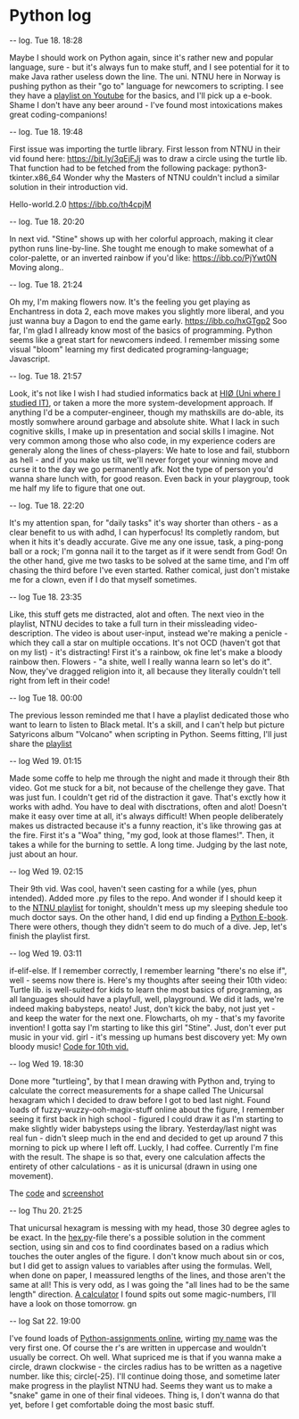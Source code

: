 # Python log
-- log. Tue 18. 18:28

Maybe I should work on Python again, since it's rather new and popular language, sure - but it's always fun to make stuff, and I see potential for it to make Java rather useless down the line. The uni. NTNU here in Norway is pushing python as their "go to" language for newcomers to scripting. I see they have a [playlist on Youtube](https://www.youtube.com/watch?v=CW6jkSKRjCE&list=PLrIC8MB5SE_HY4zKDCYUAz4ugAXZMgQ3z&index=2) for the basics, and I'll pick up a e-book. Shame I don't have any beer around - I've found most intoxications makes great coding-companions!

-- log. Tue 18. 19:48

First issue was importing the turtle library. First lesson from NTNU in their vid found here: https://bit.ly/3qEjFJj was to draw a circle using the turtle lib. 
That function had to be fetched from the following package: python3-tkinter.x86_64
Wonder why the Masters of NTNU couldn't includ a similar solution in their introduction vid.

Hello-world.2.0
https://ibb.co/th4cpjM

-- log. Tue 18. 20:20

In next vid. "Stine" shows up with her colorful approach, making it clear python runs line-by-line.
She tought me enough to make somewhat of a color-palette, or an inverted rainbow if you'd like:
https://ibb.co/PjYwt0N Moving along..

-- log. Tue 18. 21:24

Oh my, I'm making flowers now. It's the feeling you get playing as Enchantress in dota 2, each move makes you slightly more liberal, and you just wanna buy a Dagon to end the game early. https://ibb.co/hxGTgp2 Soo far, I'm glad I allready know most of the basics of programming. Python seems like a great start for newcomers indeed. I remember missing some visual "bloom" learning my first dedicated programing-language; Javascript.

-- log. Tue 18. 21:57

Look, it's not like I wish I had studied informatics back at [HIØ (Uni where I studied IT)](https://www.hiof.no/english/), or taken a more the more system-development approach. If anything I'd be a computer-engineer, though my mathskills are do-able, its mostly somwhere around garbage and absolute shite. What I lack in such cognitive skills, I make up in presentation and social skills I imagine. Not very common among those who also code, in my experience coders are generaly along the lines of chess-players: We hate to lose and fail, stubborn as hell - and if you make us tilt, we'll never forget your winning move and curse it to the day we go permanently afk. Not the type of person you'd wanna share lunch with, for good reason. Even back in your playgroup, took me half my life to figure that one out.

-- log. Tue 18. 22:20

It's my attention span, for "daily tasks" it's way shorter than others - as a clear benefit to us with adhd, I can hyperfocus! Its completly random, but when it hits it's deadly accurate. Give me any one issue, task, a ping-pong ball or a rock; I'm gonna nail it to the target as if it were sendt from God! On the other hand, give me two tasks to be solved at the same time, and I'm off chasing the third before I've even started. Rather comical, just don't mistake me for a clown, even if I do that myself sometimes. 

-- log Tue 18. 23:35

Like, this stuff gets me distracted, alot and often. The next vieo in the playlist, NTNU decides to take a full turn in their missleading video-description. The video is about user-input, instead we're making a penicle - which they call a star on multiple occations. It's not OCD (haven't got that on my list) - it's distracting! First it's a rainbow, ok fine let's make a bloody rainbow then. Flowers - "a shite, well I really wanna learn so let's do it". Now, they've dragged religion into it, all because they literally couldn't tell right from left in their code! 

-- log Tue 18. 00:00

The previous lesson reminded me that I have a playlist dedicated those who want to learn to listen to Black metal. It's a skill, and I can't help but picture Satyricons album "Volcano" when scripting in Python. Seems fitting, I'll just share the [playlist](https://open.spotify.com/playlist/2Y5FO9yQ5VOOFSW3CQm69V) 

-- log Wed 19. 01:15

Made some coffe to help me through the night and made it through their 8th video. Got me stuck for a bit, not because of the chellenge they gave. That was just fun. I couldn't get rid of the distraction it gave. That's exctly how it works with adhd. You have to deal with disctrations, often and alot! Doesn't make it easy over time at all, it's always difficult! When people deliberately makes us distracted because it's a funny reaction, it's like throwing gas at the fire. First it's a "Woa" thing, "my god, look at those flames!". Then, it takes a while for the burning to settle. A long time. Judging by the last note, just about an hour.


-- log Wed 19. 02:15

Their 9th vid. Was cool, haven't seen casting for a while (yes, phun intended).
Added more .py files to the repo. And wonder if I should keep it to the [NTNU playlist](https://bit.ly/3KhEhz3) for tonight, shouldn't mess up my sleeping shedule too much doctor says. On the other hand, I did end up finding a [Python E-book](https://bit.ly/3nBQvsk). There were others, though they didn't seem to do much of a dive. Jep, let's finish the playlist first.

-- log Wed 19. 03:11

if-elif-else. If I remember correctly, I remember learning "there's no else if", well - seems now there is. Here's my thoughts after seeing their 10th video: Turtle lib. is well-suited for kids to learn the most basics of programing, as all languages should have a playfull, well, playground. We did it lads, we're indeed making babysteps, neato! Just, don't kick the baby, not just yet - and keep the water for the next one. Flowcharts, oh my - that's my favorite invention! I gotta say I'm starting to like this girl "Stine". Just, don't ever put music in your vid. girl - it's messing up humans best discovery yet: My own bloody music!
[Code for 10th vid.](https://github.com/p3k4/playground/blob/main/conditions.py)

-- log Wed 19. 18:30

Done more "turtleing", by that I mean drawing with Python and, trying to calculate the correct measurements for a shape called The Unicursal hexagram which I decided to draw before I got to bed last night. Found loads of fuzzy-wuzzy-ooh-magix-stuff online about the figure, I remember seeing it first back in high school - figured I could draw it as I'm starting to make slightly wider babysteps using the library. Yesterday/last night was real fun - didn't sleep much in the end and decided to get up around 7 this morning to pick up where I left off. Luckly, I had coffee. Currently I'm fine with the result. The shape is so that, every one calculation affects the entirety of other calculations - as it is unicursal (drawn in using one movement). 

The [code](https://github.com/p3k4/playground/blob/main/hex.py) and [screenshot](https://ibb.co/wsqDBZ9)

-- log Thu 20. 21:25

That unicursal hexagram is messing with my head, those 30 degree agles to be exact. In the [hex.py](https://github.com/p3k4/playground/blob/main/hex.py)-file there's a possible solution in the comment section, using sin and cos to find coordinates based on a radius which touches the outer angles of the figure. I don't know much about sin or cos, but I did get to assign values to variables after using the formulas. Well, when done on paper, I meassured lengths of the lines, and those aren't the same at all! This is very odd, as I was going the "all lines had to be the same length" direction.
[A calculator](https://rechneronline.de/pi/unicursal-hexagram.php) I found spits out some magic-numbers, I'll have a look on those tomorrow. gn

-- log Sat 22. 19:00

I've found loads of [Python-assignments online](https://oppgaver.kidsakoder.no/python), wirting [my name](https://github.com/p3k4/playground/blob/main/navn.py) was the very first one. Of course the r's are written in uppercase and wouldn't usually be correct. Oh well. What supriced me is that if you wanna make a circle, drawn clockwise - the circles radius has to be written as a nagetive number. like this; circle(-25). I'll continue doing those, and sometime later make progress
in the playlist NTNU had. Seems they want us to make a "snake" game in one of their final videoes. Thing is, I don't wanna do that yet, before I get comfortable doing the most basic stuff.
